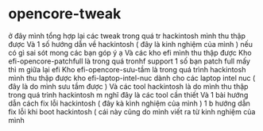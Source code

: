 # opencore-tweak
ở đây mình tổng hợp lại các tweak trong quá tr hackintosh mình thu thập được
Và 1 số hướng dẫn về hackintosh ( đây là kinh nghiệm của mình ) nếu có gì sai sót mong các bạn góp ý ạ 
Và các kho efi mình thu thập được 
Kho efi-opencore-patchfull là trong quá tronhf support 1 số bạn patch full mấy thì m giữa lại efi
Kho efi-opencore-sưu-tầm là trong quá trình hackintosh mình thu thập được
kho efi-laptop-intel-nuc dành cho các laptop intel nuc ( đây là do mình sưu tầm được )
Và các tool hackintosh là do mình thu thập trong quá trình hackintosh m nghĩ đây là các tool cần thiết 
Và 1 bài hướng dẫn cách fix lỗi hackintosh ( đây kà kình nghiệm của  mình )
1 b hướng dẫn fix lỗi khi boot hackintosh ( cái này cũng do    mình viết ra từ kinh nghiệm của mình
